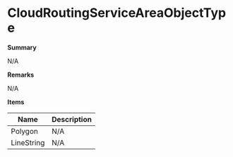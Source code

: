 # CloudRoutingServiceAreaObjectType

**Summary**

N/A

**Remarks**

N/A

**Items**

|Name|Description|
|---|---|
|Polygon|N/A|
|LineString|N/A|

